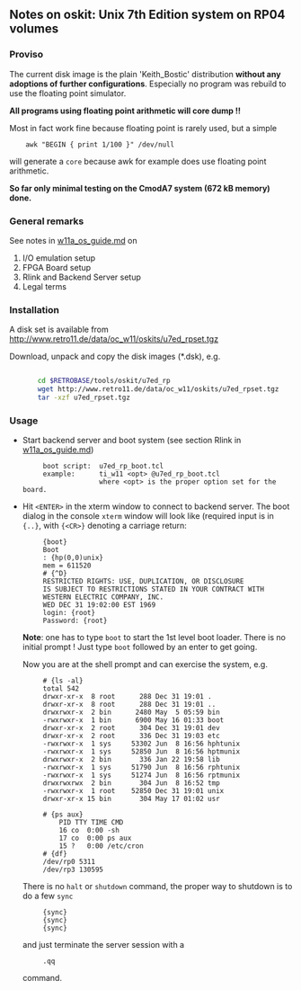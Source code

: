## Notes on oskit: Unix 7th Edition system on RP04 volumes

### Proviso

The current disk image is the plain 'Keith_Bostic' distribution
**without any adoptions of further configurations**.
Especially no program was rebuild to use the floating point simulator.

**All programs using floating point arithmetic will core dump !!**

Most in fact work fine because floating point is rarely used, but a simple
```
    awk "BEGIN { print 1/100 }" /dev/null
```

will generate a `core` because awk for example does use floating point
arithmetic.

**So far only minimal testing on the CmodA7 system (672 kB memory) done.**

### General remarks
See notes in [w11a_os_guide.md](../../../doc/w11a_os_guide.md) on
  1. I/O emulation setup
  2. FPGA Board setup
  3. Rlink and Backend Server setup
  4. Legal terms

### Installation
A disk set is available from
http://www.retro11.de/data/oc_w11/oskits/u7ed_rpset.tgz

Download, unpack and copy the disk images (*.dsk), e.g.
```bash

       cd $RETROBASE/tools/oskit/u7ed_rp
       wget http://www.retro11.de/data/oc_w11/oskits/u7ed_rpset.tgz
       tar -xzf u7ed_rpset.tgz
```

### Usage

- Start backend server and boot system
  (see section Rlink in [w11a_os_guide.md](../../../doc/w11a_os_guide.md))
  ```
       boot script:  u7ed_rp_boot.tcl
       example:      ti_w11 <opt> @u7ed_rp_boot.tcl
                     where <opt> is the proper option set for the board.
  ```

- Hit `<ENTER>` in the xterm window to connect to backend server.
  The boot dialog in the console `xterm` window will look like
  (required input is in `{..}`, with `{<CR>}` denoting a carriage return:
  ```
       {boot}
       Boot
       : {hp(0,0)unix}
       mem = 611520
       # {^D}
       RESTRICTED RIGHTS: USE, DUPLICATION, OR DISCLOSURE
       IS SUBJECT TO RESTRICTIONS STATED IN YOUR CONTRACT WITH
       WESTERN ELECTRIC COMPANY, INC.
       WED DEC 31 19:02:00 EST 1969
       login: {root}
       Password: {root}
  ```

  **Note**: one has to type `boot` to start the 1st level boot loader. There
  is no initial prompt ! Just type `boot` followed by an enter to get going.

  Now you are at the shell prompt and can exercise the system, e.g.
  ```
       # {ls -al}
       total 542
       drwxr-xr-x  8 root      288 Dec 31 19:01 .
       drwxr-xr-x  8 root      288 Dec 31 19:01 ..
       drwxrwxr-x  2 bin      2480 May  5 05:59 bin
       -rwxrwxr-x  1 bin      6900 May 16 01:33 boot
       drwxr-xr-x  2 root      304 Dec 31 19:01 dev
       drwxr-xr-x  2 root      336 Dec 31 19:03 etc
       -rwxrwxr-x  1 sys     53302 Jun  8 16:56 hphtunix
       -rwxrwxr-x  1 sys     52850 Jun  8 16:56 hptmunix
       drwxrwxr-x  2 bin       336 Jan 22 19:58 lib
       -rwxrwxr-x  1 sys     51790 Jun  8 16:56 rphtunix
       -rwxrwxr-x  1 sys     51274 Jun  8 16:56 rptmunix
       drwxrwxrwx  2 bin       304 Jun  8 16:52 tmp
       -rwxrwxr-x  1 root    52850 Dec 31 19:01 unix
       drwxr-xr-x 15 bin       304 May 17 01:02 usr

       # {ps aux}
           PID TTY TIME CMD
           16 co  0:00 -sh 
           17 co  0:00 ps aux 
           15 ?   0:00 /etc/cron
       # {df}
       /dev/rp0 5311
       /dev/rp3 130595
   ```

  There is no `halt` or `shutdown` command, the proper way to shutdown
  is to do a few `sync`
  ```
       {sync}
       {sync}
       {sync}
  ```

  and just terminate the server session with a 
  ``` 
       .qq
  ```

  command. 
